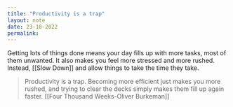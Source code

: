 ```yaml
---
title: "Productivity is a trap"
layout: note
date: 23-10-2022
permalink:
---
```


Getting lots of things done means your day fills up with more tasks, most of them unwanted. It also makes you feel more stressed and more rushed. Instead, [[Slow Down]] and allow things to take the time they take.

>Productivity is a trap. Becoming more efficient just makes you more rushed, and trying to clear the decks simply makes them fill up again faster.
> [[Four Thousand Weeks-Oliver Burkeman]]